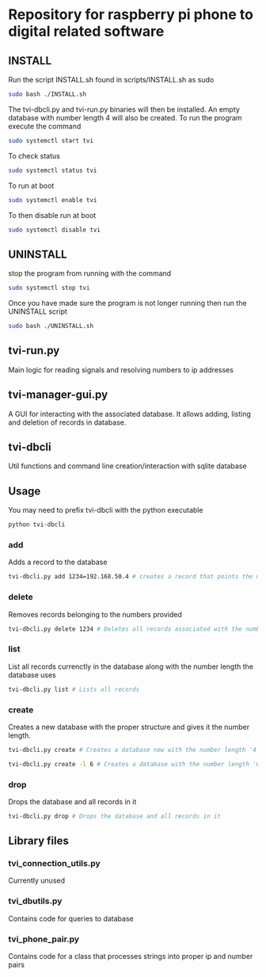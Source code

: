 # Repository for raspberry pi phone to digital related software

## INSTALL
Run the script INSTALL.sh found in scripts/INSTALL.sh as sudo
```bash
sudo bash ./INSTALL.sh
```
The tvi-dbcli.py and tvi-run.py binaries will then be installed.
An empty database with number length 4 will also be created.
To run the program execute the command
```bash
sudo systemctl start tvi
```
To check status
```bash
sudo systemctl status tvi
```
To run at boot
```bash
sudo systemctl enable tvi
```
To then disable run at boot
```bash
sudo systemctl disable tvi
```
## UNINSTALL
stop the program from running with the command
```bash
sudo systemctl stop tvi
```
Once you have made sure the program is not longer running then run the UNINSTALL script
```bash
sudo bash ./UNINSTALL.sh
```

## tvi-run.py 
Main logic for reading signals and resolving numbers to ip addresses
## tvi-manager-gui.py
A GUI for interacting with the associated database. It allows adding, listing and deletion of records in database.  
## tvi-dbcli 
Util functions and command line creation/interaction with sqlite database  
## Usage
You may need to prefix tvi-dbcli with the python executable
```bash
python tvi-dbcli
```
### add
Adds a record to the database
```bash
tvi-dbcli.py add 1234=192.168.50.4 # creates a record that points the number '1234' to the ip address '192.168.50.4'
```
### delete
Removes records belonging to the numbers provided
```bash
tvi-dbcli.py delete 1234 # Deletes all records associated with the number '1234'
```
### list
List all records currenctly in the database along with the number length the database uses
```bash
tvi-dbcli.py list # Lists all records
```
### create
Creates a new database with the proper structure and gives it the number length.
```bash
tvi-dbcli.py create # Creates a database new with the number length '4'
```
```bash
tvi-dbcli.py create -l 6 # Creates a database with the number length '6'
```
### drop
Drops the database and all records in it
```bash
tvi-dbcli.py drop # Drops the database and all records in it
```
## Library files
### tvi_connection_utils.py
Currently unused
### tvi_dbutils.py
Contains code for queries to database
### tvi_phone_pair.py
Contains code for a class that processes strings into proper ip and number pairs
